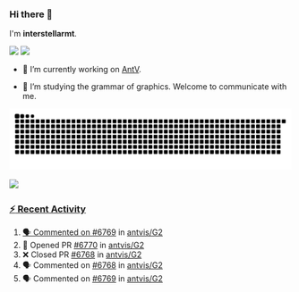 ### Hi there 👋

I'm **interstellarmt**.

[![](https://img.shields.io/endpoint?url=https://awards.antv.vision/interstellarmt-g2-contributor.json)](https://github.com/antvis/g2)
[![](https://img.shields.io/endpoint?url=https://awards.antv.vision/interstellarmt-gpt-vis-contributor.json)](https://github.com/antvis/gpt-vis)

- 🔭 I’m currently working on [AntV](https://github.com/antvis).

- 📖 I’m studying the grammar of graphics. Welcome to communicate with me.

![](https://raw.githubusercontent.com/interstellarmt/interstellarmt/refs/heads/output/github-contribution-grid-snake.svg)
<div>
  <a href="https://github.com/interstellarmt">
  <img height="180em" src="https://github-readme-stats-eight-theta.vercel.app/api?username=interstellarmt&show_icons=true&include_all_commits=true&count_private=true&theme=tokyonight"/>
</div>
    
### :zap: Recent Activity

<!--START_SECTION:activity-->
1. 🗣 Commented on [#6769](https://github.com/antvis/G2/pull/6769#issuecomment-2800585305) in [antvis/G2](https://github.com/antvis/G2)
2. 💪 Opened PR [#6770](https://github.com/antvis/G2/pull/6770) in [antvis/G2](https://github.com/antvis/G2)
3. ❌ Closed PR [#6768](https://github.com/antvis/G2/pull/6768) in [antvis/G2](https://github.com/antvis/G2)
4. 🗣 Commented on [#6768](https://github.com/antvis/G2/pull/6768#issuecomment-2800339310) in [antvis/G2](https://github.com/antvis/G2)
5. 🗣 Commented on [#6769](https://github.com/antvis/G2/pull/6769#issuecomment-2800337016) in [antvis/G2](https://github.com/antvis/G2)
<!--END_SECTION:activity-->

